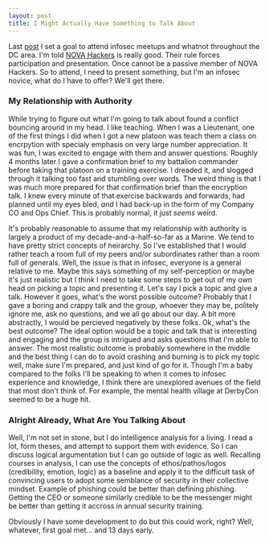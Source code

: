 ```yaml
---
layout: post
title: I Might Actually Have Something to Talk About
---
```


Last [post](https://marcslaughter.github.io/Path-Creation/) I set a goal to attend infosec meetups and whatnot throughout the DC area.  I'm told [NOVA Hackers](https://twitter.com/NOVAHackers) is really good.  Their rule forces participation and presentation.  Once cannot be a passive member of NOVA Hackers.  So to attend, I need to present something, but I'm an infosec novice, what do I have to offer?  We'll get there.

### My Relationship with Authority

While trying to figure out what I'm going to talk about found a conflict bouncing around in my head.  I like teaching.  When I was a Lieutenant, one of the first things I did when I got a new platoon was teach them a class on encrpytion with specialy emphasis on very large number appreciation.  It was fun, I was excited to engage with them and answer questions.  Roughly 4 months later I gave a confirmation brief to my battalion commander before taking that platoon on a training exercise.  I dreaded it, and slogged through it talking too fast and stumbling over words.  The weird thing is that I was much more prepared for that confirmation brief than the encryption talk.  I knew every minute of that exercise backwards and forwards, had planned until my eyes bled, _and_ I had back-up in the form of my Company CO and Ops Chief.  This is probably normal, it just _seems_ weird.

It's probably reasonable to assume that my relationship with authority is largely a product of my decade-and-a-half-so-far as a Marine.  We tend to have pretty strict concepts of heirarchy.  So I've established that I would rather teach a room full of my peers and/or subordinates rather than a room full of generals.  Well, the issue is that in infosec, everyone is a general relative to me.  Maybe this says something of my self-perception or maybe it's just realistic but I think I need to take some steps to get out of my own head on picking a topic and presenting it.  Let's say I pick a topic and give a talk.  However it goes, what's the worst possible outcome?  Probably that I gave a boring and crappy talk and the group, whoever they may be, politely ignore me, ask no questions, and we all go about our day.  A bit more abstractly, I would be percieved negatively by these folks.  Ok, what's the best outcome?  The ideal option would be a topic and talk that is interesting and engaging and the group is intrigued and asks questions that I'm able to answer.  The most realistic outcome is probably somewhere in the middle and the best thing I can do to avoid crashing and burning is to pick my topic well, make sure I'm prepared, and just kind of go for it.  Though I'm a baby compared to the folks I'll be speaking to when it comes to infosec experience and knowledge, I think there are unexplored avenues of the field that most don't think of.  For example, the mental health village at DerbyCon seemed to be a huge hit.

### Alright Already, What Are You Talking About

Well, I'm not set in stone, but I do intelligence analysis for a living.  I read a lot, form theses, and attempt to support them with evidence.  So I can discuss logical argumentation but I can go outside of logic as well.  Recalling courses in analysis, I can use the concepts of ethos/pathos/logos (credibility, emotion, logic) as a baseline and apply it to the difficult task of convincing users to adopt some semblance of security in their collective mindset.  Example of phishing could be better than defining phishing.  Getting the CEO or someone similarly credible to be the messenger might be better than getting it accross in annual security training.

Obviously I have some development to do but this could work, right?  Well, whatever, first goal met... and 13 days early.

